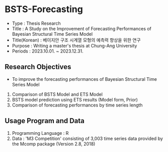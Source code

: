# **BSTS-Forecasting**
* Type : Thesis Research
* Title : A Study on the Improvement of Forecasting Performances of Bayesian Structural Time Series Model
* Title(Korean) : 베이지안 구조 시계열 모형의 예측력 향상을 위한 연구
* Purpose : Writing a master's thesis at Chung-Ang University
* Periods : 2023.10.01. ~ 2023.12.31.

## **Research Objectives**
* To improve the forecasting performances of Bayesian Structural Time Series Model
1. Comparison of BSTS Model and ETS Model
2. BSTS model prediction using ETS results (Model form, Prior)
3. Comparison of forecasting performances by time series length

## **Usage Program and Data**
1. Programming Language : R
2. Data : 'M3 Competition' consisting of 3,003 time series data provided by the Mcomp package (Version 2.8, 2018)
